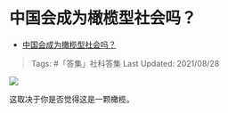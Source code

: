 # 中国会成为橄榄型社会吗？

- [中国会成为橄榄型社会吗？](https://www.zhihu.com/question/318453539/answer/2088288762)

>Tags: #「答集」社科答集
>Last Updated: 2021/08/28

![](https://pic2.zhimg.com/80/v2-e5ce018359a9ee2f321cbadca4dbb046_1440w.jpg?source=c8b7c179)

这取决于你是否觉得这是一颗橄榄。